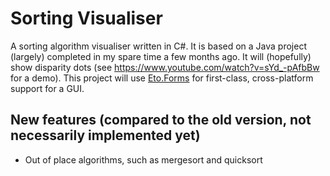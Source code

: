 # Sorting Visualiser
A sorting algorithm visualiser written in C#. It is based on a Java project (largely) completed in my spare time a few months ago. It will (hopefully) show disparity dots (see https://www.youtube.com/watch?v=sYd_-pAfbBw for a demo).
This project will use [Eto.Forms](https://github.com/picoe/Eto) for first-class, cross-platform support for a GUI.

## New features (compared to the old version, not necessarily implemented yet)
* Out of place algorithms, such as mergesort and quicksort

